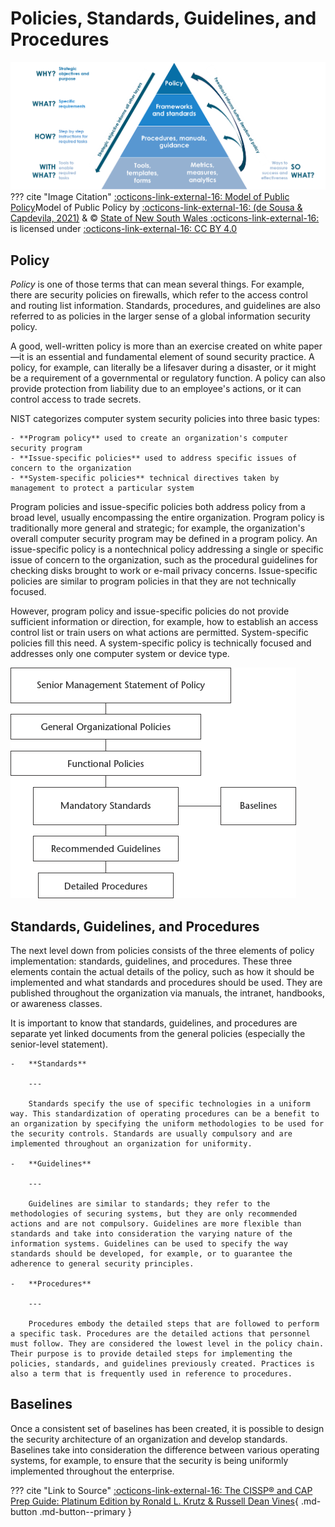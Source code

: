 # Policies, Standards, Guidelines, and Procedures

![image](../static/images/policy-model.png)
??? cite "Image Citation"
    [:octicons-link-external-16: Model of Public Policy](https://cio-wiki.org/wiki/File:Policy_Model.png)Model of Public Policy</a> by [:octicons-link-external-16: (de Sousa & Capdevila, 2021)](https://www.digital.nsw.gov.au/article/whats-in-a-name-deconstructing-and-defining-policy) & © [State of New South Wales :octicons-link-external-16:](https://www.nsw.gov.au/) is licensed under [:octicons-link-external-16: CC BY 4.0](https://creativecommons.org/licenses/by/4.0/)

## Policy

*Policy* is one of those terms that can mean several things. For example, there are security policies on firewalls, which refer to the access control and routing list information. Standards, procedures, and guidelines are also referred to as policies in the larger sense of a global information security policy.

A good, well-written policy is more than an exercise created on white paper—it is an essential and fundamental element of sound security practice. A policy, for example, can literally be a lifesaver during a disaster, or it might be a requirement of a governmental or regulatory function. A policy can also provide protection from liability due to an employee's actions, or it can control access to trade secrets.

NIST categorizes computer system security policies into three basic types:

<div class="grid cards" markdown>

    - **Program policy** used to create an organization's computer security program
    - **Issue-specific policies** used to address specific issues of concern to the organization
    - **System-specific policies** technical directives taken by management to protect a particular system

</div>

Program policies and issue-specific policies both address policy from a broad level, usually encompassing the entire organization. Program policy is traditionally more general and strategic; for example, the organization's overall computer security program may be defined in a program policy. An issue-specific policy is a nontechnical policy addressing a single or specific issue of concern to the organization, such as the procedural guidelines for checking disks brought to work or e-mail privacy concerns. Issue-specific policies are similar to program policies in that they are not technically focused.

However, program policy and issue-specific policies do not provide sufficient information or direction, for example, how to establish an access control list or train users on what actions are permitted. System-specific policies fill this need. A system-specific policy is technically focused and addresses only one computer system or device type.

![image](../static/images/policy-hierarchy.png)

## Standards, Guidelines, and Procedures

The next level down from policies consists of the three elements of policy implementation: standards, guidelines, and procedures. These three elements contain the actual details of the policy, such as how it should be implemented and what standards and procedures should be used. They are published throughout the organization via manuals, the intranet, handbooks, or awareness classes.

It is important to know that standards, guidelines, and procedures are separate yet linked documents from the general policies (especially the senior-level statement).

<div class="grid cards" markdown>

    -   **Standards**

        ---

        Standards specify the use of specific technologies in a uniform way. This standardization of operating procedures can be a benefit to an organization by specifying the uniform methodologies to be used for the security controls. Standards are usually compulsory and are implemented throughout an organization for uniformity.

    -   **Guidelines**

        ---

        Guidelines are similar to standards; they refer to the methodologies of securing systems, but they are only recommended actions and are not compulsory. Guidelines are more flexible than standards and take into consideration the varying nature of the information systems. Guidelines can be used to specify the way standards should be developed, for example, or to guarantee the adherence to general security principles.

    -   **Procedures**

        ---

        Procedures embody the detailed steps that are followed to perform a specific task. Procedures are the detailed actions that personnel must follow. They are considered the lowest level in the policy chain. Their purpose is to provide detailed steps for implementing the policies, standards, and guidelines previously created. Practices is also a term that is frequently used in reference to procedures.

</div>

## Baselines

Once a consistent set of baselines has been created, it is possible to design the security architecture of an organization and develop standards. Baselines take into consideration the difference between various operating systems, for example, to ensure that the security is being uniformly implemented throughout the enterprise.

??? cite "Link to Source"
    [:octicons-link-external-16: The CISSP&reg; and CAP Prep Guide: Platinum Edition by Ronald L. Krutz & Russell Dean Vines](https://learning.oreilly.com/library/view/the-cissp-r-and/9780470007921/){ .md-button .md-button--primary }
